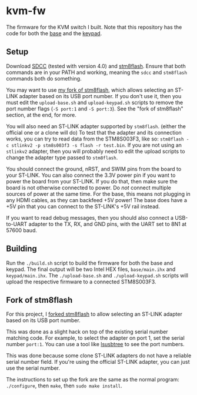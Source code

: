 # kvm-fw
The firmware for the KVM switch I built. Note that this repository has the code for both the [base](https://github.com/thatoddmailbox/kvm-base) and the [keypad](https://github.com/thatoddmailbox/kvm-keypad).

## Setup
Download [SDCC](http://sdcc.sourceforge.net/index.php#Download) (tested with version 4.0) and [stm8flash](https://github.com/vdudouyt/stm8flash). Ensure that both commands are in your PATH and working, meaning the `sdcc` and `stm8flash` commands both do something.

You may want to use [my fork of stm8flash](https://github.com/thatoddmailbox/stm8flash), which allows selecting an ST-LINK adapter based on its USB port number. If you don't use it, then you must edit the `upload-base.sh` and `upload-keypad.sh` scripts to remove the port number flags (`-S port:1` and `-S port:3`). See the "fork of stm8flash" section, at the end, for more.

You will also need an ST-LINK adapter supported by `stm8flash`. (either the official one or a clone will do) To test that the adapter and its connection works, you can try to read data from the STM8S003F3, like so: `stm8flash -c stlinkv2 -p stm8s003f3 -s flash -r test.bin`. If you are not using an `stlinkv2` adapter, then you will probably need to edit the upload scripts to change the adapter type passed to `stm8flash`.

You should connect the ground, nRST, and SWIM pins from the board to your ST-LINK. You can also connect the 3.3V power pin if you want to power the board from your ST-LINK. If you do that, then make sure the board is not otherwise connected to power. Do _not_ connect multiple sources of power at the same time. For the base, this means not plugging in any HDMI cables, as they can backfeed +5V power! The base does have a +5V pin that you can connect to the ST-LINK's +5V rail instead.

If you want to read debug messages, then you should also connect a USB-to-UART adapter to the TX, RX, and GND pins, with the UART set to 8N1 at 57600 baud.

## Building
Run the `./build.sh` script to build the firmware for both the base and keypad. The final output will be two Intel HEX files, `base/main.ihx` and `keypad/main.ihx`. The `./upload-base.sh` and `./upload-keypad.sh` scripts will upload the respective firmware to a connected STM8S003F3.

## Fork of stm8flash
For this project, I [forked stm8flash](https://github.com/thatoddmailbox/stm8flash#readme) to allow selecting an ST-LINK adapter based on its USB port number.

This was done as a slight hack on top of the existing serial number matching code. For example, to select the adapter on port 1, set the serial number `port:1`. You can use a tool like [lsusbtree](https://github.com/thatoddmailbox/lsusbtree#readme) to see the port numbers.

This was done because some clone ST-LINK adapters do not have a reliable serial number field. If you're using the official ST-LINK adapter, you can just use the serial number.

The instructions to set up the fork are the same as the normal program: `./configure`, then `make`, then `sudo make install`.